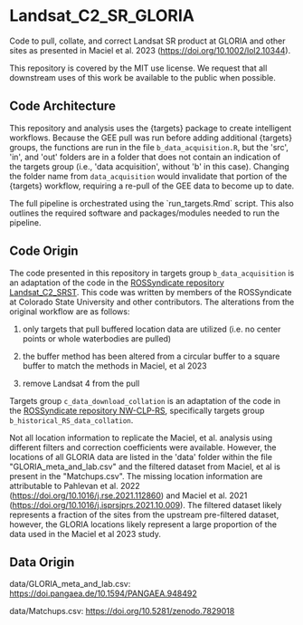 # Landsat_C2_SR_GLORIA

Code to pull, collate, and correct Landsat SR product at GLORIA and other sites as presented in Maciel et al. 2023 (<https://doi.org/10.1002/lol2.10344>).

This repository is covered by the MIT use license. We request that all downstream uses of this work be available to the public when possible.

## Code Architecture

This repository and analysis uses the {targets} package to create intelligent workflows. Because the GEE pull was run before adding additional {targets} groups, the functions are run in the file `b_data_acquisition.R`, but the 'src', 'in', and 'out' folders are in a folder that does not contain an indication of the targets group (i.e., 'data acquisition', without 'b' in this case). Changing the folder name from `data_acquisition` would invalidate that portion of the {targets} workflow, requiring a re-pull of the GEE data to become up to date.

The full pipeline is orchestrated using the \`run_targets.Rmd\` script. This also outlines the required software and packages/modules needed to run the pipeline.

## Code Origin

The code presented in this repository in targets group `b_data_acquisition` is an adaptation of the code in the [ROSSyndicate repository Landsat_C2_SRST](https://github.com/rossyndicate/Landsat_C2_SRST). This code was written by members of the ROSSyndicate at Colorado State University and other contributors. The alterations from the original workflow are as follows:

1.  only targets that pull buffered location data are utilized (i.e. no center points or whole waterbodies are pulled)

2.  the buffer method has been altered from a circular buffer to a square buffer to match the methods in Maciel, et al 2023

3.  remove Landsat 4 from the pull

Targets group `c_data_download_collation` is an adaptation of the code in the [ROSSyndicate repository NW-CLP-RS](https://github.com/rossyndicate/NW-CLP-RShttps://github.com/rossyndicate/NW-CLP-RS), specifically targets group `b_historical_RS_data_collation`.

Not all location information to replicate the Maciel, et al. analysis using different filters and correction coefficients were available. However, the locations of all GLORIA data are listed in the 'data' folder within the file "GLORIA_meta_and_lab.csv" and the filtered dataset from Maciel, et al is present in the "Matchups.csv". The missing location information are attributable to Pahlevan et al. 2022 (<https://doi.org/10.1016/j.rse.2021.112860>) and Maciel et al. 2021 (<https://doi.org/10.1016/j.isprsjprs.2021.10.009>). The filtered dataset likely represents a fraction of the sites from the upstream pre-filtered dataset, however, the GLORIA locations likely represent a large proportion of the data used in the Maciel et al 2023 study.

## Data Origin

data/GLORIA_meta_and_lab.csv: <https://doi.pangaea.de/10.1594/PANGAEA.948492>

data/Matchups.csv: <https://doi.org/10.5281/zenodo.7829018>
